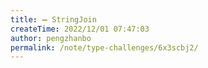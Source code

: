 ```yaml
---
title: ➖ StringJoin
createTime: 2022/12/01 07:47:03
author: pengzhanbo
permalink: /note/type-challenges/6x3scbj2/
---
```

